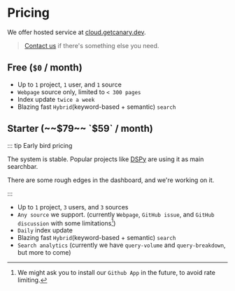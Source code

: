 <script setup lang="ts">
</script>

# Pricing

We offer hosted service at [cloud.getcanary.dev](https://cloud.getcanary.dev).


> [Contact us](https://cal.com/yujonglee/canary) if there's something else you need.

## Free (`$0` / month)

- Up to `1` project, `1` user, and `1` source
- `Webpage` source only, limited to `< 300 pages`
- Index update `twice a week`
- Blazing fast `Hybrid`(keyword-based + semantic) `search`

## Starter (~~$79~~ `$59` / month)

::: tip Early bird pricing

The system is stable. Popular projects like [DSPy](https://dspy-docs.vercel.app/) are using it as main searchbar.

There are some rough edges in the dashboard, and we're working on it.

:::

- Up to `1` project, `3` users, and `3` sources
- `Any source` we support. (currently `Webpage`, `GitHub issue`, and `GitHub discussion` with some limitations[^1])
- `Daily` index update
- Blazing fast `Hybrid`(keyword-based + semantic) `search`
- `Search analytics` (currently we have `query-volume` and `query-breakdown`, but more to come)

[^1]: We might ask you to install our `Github App` in the future, to avoid rate limiting.
